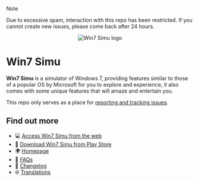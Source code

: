 > [!NOTE]
> Due to excessive spam, interaction with this repo has been restricted. If you cannot create new issues, please come back after 24 hours.

<div align="center">
  <img src="https://play-lh.googleusercontent.com/hhIHRXxOzAzFb6leGaZ-GZ9SvXe21dfYNLMtTJP-YbiCIqWCr383lQQwjKjbJBrgtNk=s128-rw" alt="Win7 Simu logo" />
</div>

# Win7 Simu

__Win7 Simu__ is a simulator of Windows 7, providing features similar to those of a popular OS by Microsoft for you to explore and experience, it also comes with some unique features that will amaze and entertain you.

This repo only serves as a place for [reporting and tracking issues](https://github.com/Visnalize/win7-simu/issues).

## Find out more

- 💻 [Access Win7 Simu from the web](https://win7simu.visnalize.com)
- 📲 [Download Win7 Simu from Play Store](https://play.google.com/store/apps/details?id=com.visnalize.win7simu)
- 🌍 [Homepage](https://visnalize.com/win7simu/about.html)
- 💭 [FAQs](https://visnalize.com/win7simu/faq.html)
- 📝 [Changelog](https://visnalize.com/win7simu/changelog.html)
- 🌐 [Translations](https://crowdin.com/project/win7simu)
